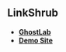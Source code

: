 ## LinkShrub

- **[GhostLab](http://192.168.0.18.xip.io:8005/)**
- **[Demo Site](https://ditto.com/demo/)**
